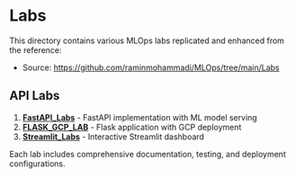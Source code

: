 # Labs

This directory contains various MLOps labs replicated and enhanced from the reference:

- Source: https://github.com/raminmohammadi/MLOps/tree/main/Labs

## API Labs

1. **[FastAPI_Labs](FastAPI_Labs/)** - FastAPI implementation with ML model serving
2. **[FLASK_GCP_LAB](FLASK_GCP_LAB/)** - Flask application with GCP deployment  
3. **[Streamlit_Labs](Streamlit_Labs/)** - Interactive Streamlit dashboard

Each lab includes comprehensive documentation, testing, and deployment configurations.
